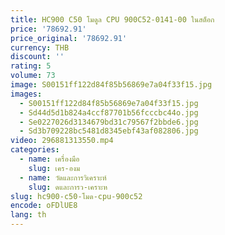 ```yaml
---
title: HC900 C50 โมดูล CPU 900C52-0141-00 ในสต็อก
price: '78692.91'
price_original: '78692.91'
currency: THB
discount: ''
rating: 5
volume: 73
image: S00151ff122d84f85b56869e7a04f33f15.jpg
images:
  - S00151ff122d84f85b56869e7a04f33f15.jpg
  - Sd44d5d1b824a4ccf87701b56fcccbc44o.jpg
  - Se0227026d3134679bd31c79567f2bbde6.jpg
  - Sd3b709228bc5481d8345ebf43af082806.jpg
video: 296881313550.mp4
categories:
  - name: เครื่องมือ
    slug: เคร-องม
  - name: วัดและการวิเคราะห์
    slug: ดและการว-เคราะห
slug: hc900-c50-โมด-cpu-900c52
encode: oFDlUE8
lang: th
---
```

  